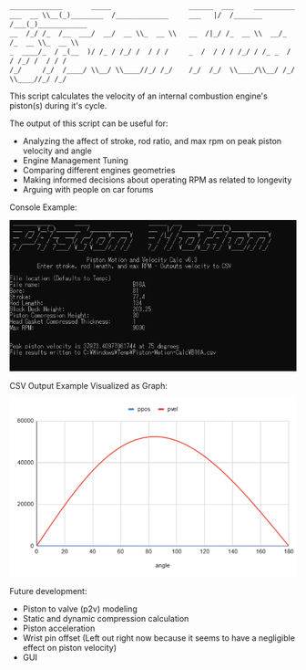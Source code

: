  ```
 _____________       _____                   ______  ___     __________              
 ___  __ \\__(_)________  /_____________     ___   |/  /_______  /___(_)____________ 
 __  /_/ /_  /__  ___/  __/  __ \\_  __ \\   __  /|_/ /_  __ \\  __/_  /_  __ \\_  __ \\
 _  ____/_  / _(__  )/ /_ / /_/ /  / / /     _  /  / / / /_/ / /_ _  / / /_/ /  / / /
 /_/     /_/  /____/ \\__/ \\____//_/ /_/    /_/  /_/  \\____/\\__/ /_/  \\____//_/ /_/ 
 ```

This script calculates the velocity of an internal combustion engine's piston(s) during it's cycle.

The output of this script can be useful for:
* Analyzing the affect of stroke, rod ratio, and max rpm on peak piston velocity and angle
* Engine Management Tuning
* Comparing different engines geometries
* Making informed decisions about operating RPM as related to longevity
* Arguing with people on car forums


Console Example:

![Console Example](https://github.com/TomBarstow/Piston-Motion-Calc/blob/main/example.png?raw=true)

CSV Output Example Visualized as Graph:

![Output Example](https://github.com/TomBarstow/Piston-Motion-Calc/blob/main/exampleGraph.png?raw=true)


Future development:
* Piston to valve (p2v) modeling
* Static and dynamic compression calculation
* Piston acceleration
* Wrist pin offset (Left out right now because it seems to have a negligible effect on piston velocity)
* GUI
